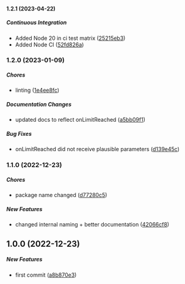 #### 1.2.1 (2023-04-22)

##### Continuous Integration

*  Added Node 20 in ci test matrix ([25215eb3](https://github.com/Cadienvan/rate-limiter-fn/commit/25215eb33dfd295781d39960d639b2b4500abd82))
*  Added Node CI ([52fd826a](https://github.com/Cadienvan/rate-limiter-fn/commit/52fd826a4be65f4935ca9c63a6faf3bd2cc68fbd))

### 1.2.0 (2023-01-09)

##### Chores

*  linting ([1e4ee8fc](https://github.com/Cadienvan/rate-limiter-fn/commit/1e4ee8fc828447683f5a9e78e6a5ed604c0b3ad5))

##### Documentation Changes

*  updated docs to reflect onLimitReached ([a5bb09f1](https://github.com/Cadienvan/rate-limiter-fn/commit/a5bb09f15a68434cdf878ec7d5b9e1a1ef5806fe))

##### Bug Fixes

*  onLimitReached did not receive plausible parameters ([d139e45c](https://github.com/Cadienvan/rate-limiter-fn/commit/d139e45c3e7e124e83e8aeb75ec637c31a7b7a74))

### 1.1.0 (2022-12-23)

##### Chores

*  package name changed ([d77280c5](https://github.com/Cadienvan/rate-limiter-fn/commit/d77280c5f44940fab9f8c9ddb6364da7bc0333da))

##### New Features

*  changed internal naming + better documentation ([42066cf8](https://github.com/Cadienvan/rate-limiter-fn/commit/42066cf87917a4e73bbf5ccac94f415e8d846150))

## 1.0.0 (2022-12-23)

##### New Features

*  first commit ([a8b870e3](https://github.com/Cadienvan/rate-limit-fn/commit/a8b870e30fd69dba7ca57e94a569d9b660f2451a))

